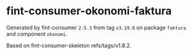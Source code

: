 # fint-consumer-okonomi-faktura

Generated by fint-consumer `2.5.3` from tag `v3.19.0` on package `faktura` and component `okonomi`.

Based on fint-consumer-skeleton refs/tags/v1.8.2.
